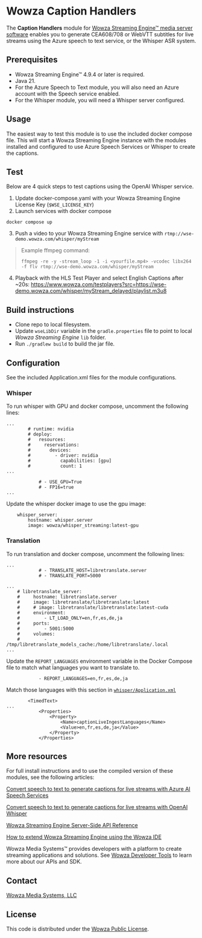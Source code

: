# Wowza Caption Handlers
The **Caption Handlers** module for [Wowza Streaming Engine™ media server software](https://www.wowza.com/products/streaming-engine) enables you to generate CEA608/708 or WebVTT subtitles for live streams using the Azure speech to text service, or the Whisper ASR system.

## Prerequisites
* Wowza Streaming Engine™ 4.9.4 or later is required.
* Java 21.
* For the Azure Speech to Text module, you will also need an Azure account with the Speech service enabled.
* For the Whisper module, you will need a Whisper server configured.

## Usage
The easiest way to test this module is to use the included docker compose file. This will start a Wowza Streaming Engine instance with the modules installed and configured to use Azure Speech Services or Whisper to create the captions.

## Test
Below are 4 quick steps to test captions using the OpenAI Whisper service.
1. Update docker-compose.yaml with your Wowza Streaming Engine License Key (`$WSE_LICENSE_KEY`)
2. Launch services with docker compose
```
docker compose up
```
3. Push a video to your Wowza Streaming Engine service with `rtmp://wse-demo.wowza.com/whisper/myStream` 

> Example ffmpeg command:
> ```
>ffmpeg -re -y -stream_loop -1 -i <yourfile.mp4> -vcodec libx264 -f flv rtmp://wse-demo.wowza.com/whisper/myStream
>```

4. Playback with the HLS Test Player and select English Captions after ~20s:
https://www.wowza.com/testplayers?src=https://wse-demo.wowza.com/whisper/myStream_delayed/playlist.m3u8

## Build instructions
* Clone repo to local filesystem.
* Update `wseLibDir` variable in the `gradle.properties` file to point to local _Wowza Streaming Engine_ `lib` folder.
* Run `./gradlew build` to build the jar file.

## Configuration
See the included Application.xml files for the module configurations.

### Whisper
To run whisper with GPU and docker compose, uncomment the following lines:
```
...
        # runtime: nvidia
        # deploy:
        #   resources:
        #     reservations:
        #       devices:
        #         - driver: nvidia
        #           capabilities: [gpu]
        #           count: 1
...        

            # - USE_GPU=True
            # - FP16=true
...
```
Update the whisper docker image to use the gpu image:
```
    whisper_server:
        hostname: whisper.server
        image: wowza/whisper_streaming:latest-gpu
```
### Translation
To run translation and docker compose, uncomment the following lines:
```
...
            # - TRANSLATE_HOST=libretranslate.server
            # - TRANSLATE_PORT=5000

...
    # libretranslate_server:
    #     hostname: libretranslate.server
    #     image: libretranslate/libretranslate:latest
    #     # image: libretranslate/libretranslate:latest-cuda 
    #     environment:
    #         - LT_LOAD_ONLY=en,fr,es,de,ja
    #     ports:
    #         - 5001:5000
    #     volumes:
    #         - /tmp/libretranslate_models_cache:/home/libretranslate/.local
...
```
Update the `REPORT_LANGUAGES` environment variable in the Docker Compose file to match what languages you want to translate to.
```
            - REPORT_LANGUAGES=en,fr,es,de,ja
```
Match those languages with this section in [`whisper/Application.xml`](https://github.com/WowzaMediaSystems/wse-plugin-caption-handlers/blob/main/conf/whisper/Application.xml)
```
		<TimedText>
...
			<Properties>
				<Property>
					<Name>captionLiveIngestLanguages</Name>
					<Value>en,fr,es,de,ja</Value>
				</Property>
			</Properties>
```

## More resources
For full install instructions and to use the compiled version of these modules, see the following articles:

[Convert speech to text to generate captions for live streams with Azure AI Speech Services](https://www.wowza.com/docs/convert-speech-to-text-to-generate-captions-for-live-streams-with-azure-ai-speech-services)

[Convert speech to text to generate captions for live streams with OpenAI Whisper](https://www.wowza.com/docs/convert-speech-to-text-to-generate-captions-for-live-streams-with-openai-whisper)

[Wowza Streaming Engine Server-Side API Reference](https://www.wowza.com/resources/serverapi/)

[How to extend Wowza Streaming Engine using the Wowza IDE](https://www.wowza.com/docs/how-to-extend-wowza-streaming-engine-using-the-wowza-ide)

Wowza Media Systems™ provides developers with a platform to create streaming applications and solutions. See [Wowza Developer Tools](https://www.wowza.com/developer) to learn more about our APIs and SDK.

## Contact
[Wowza Media Systems, LLC](https://www.wowza.com/contact)

## License
This code is distributed under the [Wowza Public License](/LICENSE.txt).
